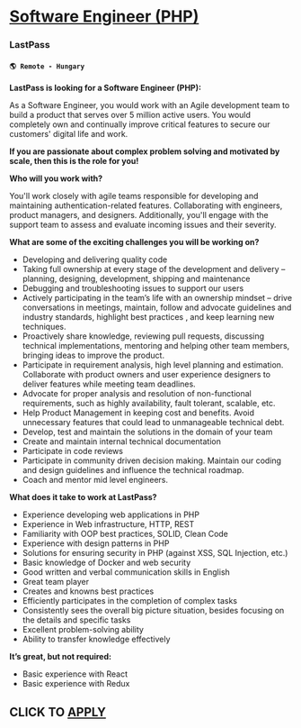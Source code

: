 # [Software Engineer (PHP)](https://www.remotewlb.com/apply/software-engineer-php-108557)  
### LastPass  
#### `🌎 Remote - Hungary`  

**LastPass is looking for a Software Engineer (PHP):**

As a Software Engineer, you would work with an Agile development team to build a product that serves over 5 million active users. You would completely own and continually improve critical features to secure our customers' digital life and work.

**If you are passionate about complex problem solving and motivated by scale, then this is the role for you!**

**Who will you work with?**

You'll work closely with agile teams responsible for developing and maintaining authentication-related features. Collaborating with engineers, product managers, and designers. Additionally, you'll engage with the support team to assess and evaluate incoming issues and their severity.

**What are some of the exciting challenges you will be working on?**

  * Developing and delivering quality code
  * Taking full ownership at every stage of the development and delivery – planning, designing, development, shipping and maintenance
  * Debugging and troubleshooting issues to support our users
  * Actively participating in the team’s life with an ownership mindset – drive conversations in meetings, maintain, follow and advocate guidelines and industry standards, highlight best practices , and keep learning new techniques.
  * Proactively share knowledge, reviewing pull requests, discussing technical implementations, mentoring and helping other team members, bringing ideas to improve the product.
  * Participate in requirement analysis, high level planning and estimation. Collaborate with product owners and user experience designers to deliver features while meeting team deadlines.
  * Advocate for proper analysis and resolution of non-functional requirements, such as highly availability, fault tolerant, scalable, etc.
  * Help Product Management in keeping cost and benefits. Avoid unnecessary features that could lead to unmanageable technical debt.
  * Develop, test and maintain the solutions in the domain of your team
  * Create and maintain internal technical documentation
  * Participate in code reviews 
  * Participate in community driven decision making. Maintain our coding and design guidelines and influence the technical roadmap.
  * Coach and mentor mid level engineers.

**What does it take to work at LastPass?**

  * Experience developing web applications in PHP
  * Experience in Web infrastructure, HTTP, REST
  * Familiarity with OOP best practices, SOLID, Clean Code
  * Experience with design patterns in PHP
  * Solutions for ensuring security in PHP (against XSS, SQL Injection, etc.)
  * Basic knowledge of Docker and web security
  * Good written and verbal communication skills in English
  * Great team player
  * Creates and knowns best practices
  * Efficiently participates in the completion of complex tasks
  * Consistently sees the overall big picture situation, besides focusing on the details and specific tasks
  * Excellent problem-solving ability
  * Ability to transfer knowledge effectively

**It’s great, but not required:**

  * Basic experience with React
  * Basic experience with Redux

  
## CLICK TO [APPLY](https://www.remotewlb.com/apply/software-engineer-php-108557)

